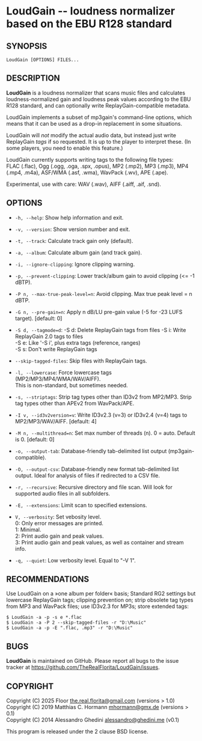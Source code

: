 LoudGain -- loudness normalizer based on the EBU R128 standard
=================================================================

## SYNOPSIS

`LoudGain [OPTIONS] FILES...`

## DESCRIPTION

**LoudGain** is a loudness normalizer that scans music files and calculates loudness-normalized gain and loudness peak values according to the EBU R128 standard, and can optionally write ReplayGain-compatible metadata.

LoudGain implements a subset of mp3gain's command-line options, which means that it can be used as a drop-in replacement in some situations.

LoudGain will _not_ modify the actual audio data, but instead just write ReplayGain _tags_ if so requested. It is up to the player to interpret these. (In some players, you need to enable this feature.)

LoudGain currently supports writing tags to the following file types:  
FLAC (.flac), Ogg (.ogg, .oga, .spx, .opus), MP2 (.mp2), MP3 (.mp3), MP4 (.mp4, .m4a), ASF/WMA (.asf, .wma), WavPack (.wv), APE (.ape).

Experimental, use with care: WAV (.wav), AIFF (.aiff, .aif, .snd).

## OPTIONS

* `-h, --help`:
  Show help information and exit.

* `-v, --version`:
  Show version number and exit.

* `-t, --track`:
  Calculate track gain only (default). 

* `-a, --album`:
  Calculate album gain (and track gain).

* `-i, --ignore-clipping`:
  Ignore clipping warning.

* `-p, --prevent-clipping`:
  Lower track/album gain to avoid clipping (<= -1 dBTP).

* `-P n, --max-true-peak-level=n`:
  Avoid clipping. Max true peak level = n dBTP.

* `-G n, --pre-gain=n`:
  Apply n dB/LU pre-gain value (-5 for -23 LUFS target). [default: 0]

* `-S d, --tagmode=d`:
  -S d: Delete ReplayGain tags from files
        -S i: Write ReplayGain 2.0 tags to files  
        -S e: Like '-S i', plus extra tags (reference, ranges)  
        -S s: Don't write ReplayGain tags

* `--skip-tagged-files`:
  Skip files with ReplayGain tags.

* `-l, --lowercase`:
  Force lowercase tags (MP2/MP3/MP4/WMA/WAV/AIFF).  
  This is non-standard, but sometimes needed.

* `-s, --striptags`:
  Strip tag types other than ID3v2 from MP2/MP3.
  Strip tag types other than APEv2 from WavPack/APE.

* `-I v, --id3v2version=v`:
  Write ID3v2.3 (v=3) or ID3v2.4 (v=4) tags to MP2/MP3/WAV/AIFF. [default: 4]

* `-M n, --multithread=n`:
  Set max number of threads (n). 0 = auto. Default is 0. [default: 0]

* `-o, --output-tab`:
  Database-friendly tab-delimited list output (mp3gain-compatible).

* `-O, --output-csv`:
  Database-friendly new format tab-delimited list output. Ideal for analysis
  of files if redirected to a CSV file.

* `-r, --recursive`:
  Recursive directory and file scan. Will look for supported audio files in all subfolders.

* `-E, --extensions`:
  Limit scan to specified extensions.

* `V, --verbosity`:
  Set vebosity level.  
    0: Only error messages are printed.  
    1: Minimal.  
    2: Print audio gain and peak values.  
    3: Print audio gain and peak values, as well as container and stream info.

* `-q, --quiet`:
  Low verbosity level. Equal to "-V 1".

## RECOMMENDATIONS

Use LoudGain on a »one album per folder« basis; Standard RG2 settings but
lowercase ReplayGain tags; clipping prevention on; strip obsolete tag types
from MP3 and WavPack files; use ID3v2.3 for MP3s; store extended tags:

    $ LoudGain -a -p -s e *.flac  
    $ LoudGain -a -P 2 --skip-tagged-files -r "D:\Music"  
    $ LoudGain -a -p -E ".flac, .mp3" -r "D:\Music"

## BUGS

**LoudGain** is maintained on GitHub. Please report all bugs to the issue tracker at https://github.com/TheRealFlorita/LoudGain/issues.

## COPYRIGHT

Copyright (C) 2025 Floor <the.real.florita@gmail.com> (versions > 1.0)
Copyright (C) 2019 Matthias C. Hormann <mhormann@gmx.de> (versions > 0.1)  
Copyright (C) 2014 Alessandro Ghedini <alessandro@ghedini.me> (v0.1)

This program is released under the 2 clause BSD license.
